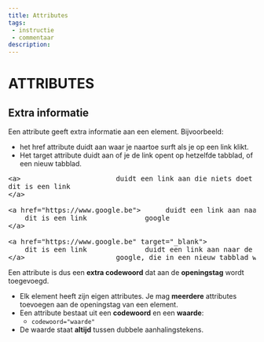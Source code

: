 ```yaml
---
title: Attributes
tags: 
 - instructie
 - commentaar
description:
---
```




# ATTRIBUTES


## Extra informatie

Een attribute geeft extra informatie aan een element. Bijvoorbeeld:



*   het href attribute duidt aan waar je naartoe surft als je op een link klikt.
*   Het target attribute duidt aan of je de link opent op hetzelfde tabblad, of een nieuw tabblad.

<pre>
&lt;a>						 duidt een link aan die niets doet
dit is een link
&lt;/a>

&lt;a href="https://www.google.be">	  	 duidt een link aan naar de website van 
	dit is een link			  	 google
&lt;/a>

&lt;a href="https://www.google.be" target="_blank">
	dit is een link			 	 duidt een link aan naar de website van 
&lt;/a>			  			 google, die in een nieuw tabblad wordt 
</pre>



Een attribute is dus een **extra codewoord** dat aan de **openingstag** wordt toegevoegd. 



*   Elk element heeft zijn eigen attributes. Je mag **meerdere** attributes toevoegen aan de openingstag van een element.
*   Een attribute bestaat uit een **codewoord** en een **waarde**:
    *   `codewoord="waarde"`
*   De waarde staat **altijd** tussen dubbele aanhalingstekens.



